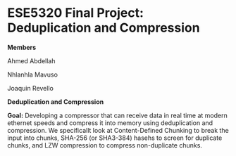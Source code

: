 # ESE5320 Final Project: Deduplication and Compression

**Members**

Ahmed Abdellah

Nhlanhla Mavuso 

Joaquin Revello

**Deduplication and Compression**

**Goal:** Developing a compressor that can receive data in real time at modern ethernet speeds and compress it into memory using deduplication and compression. We specificallt look at Content-Defined Chunking to break the input into chunks, SHA-256 (or SHA3-384) hasehs to screen for duplicate chunks, and LZW compression to compress non-duplicate chunks. 
